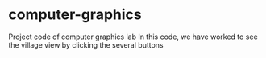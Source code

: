 # computer-graphics
Project code of computer graphics lab
In this code, we have worked to see the village view by clicking the several buttons
